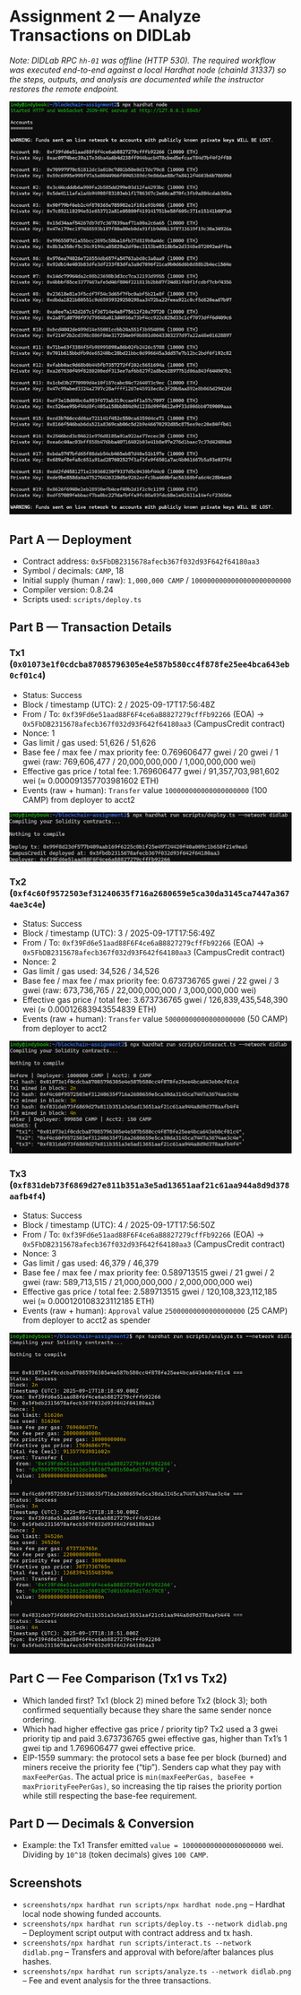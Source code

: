 # Assignment 2 — Analyze Transactions on DIDLab

_Note: DIDLab RPC `hh-01` was offline (HTTP 530). The required workflow was executed end-to-end against a local Hardhat node (chainId 31337) so the steps, outputs, and analysis are documented while the instructor restores the remote endpoint._

![Hardhat local node](screenshots/npx%20hardhat%20run%20scripts/npx%20hardhat%20node.png)

## Part A — Deployment
- Contract address: `0x5FbDB2315678afecb367f032d93F642f64180aa3`
- Symbol / decimals: `CAMP`, 18
- Initial supply (human / raw): `1,000,000 CAMP` / `1000000000000000000000000`
- Compiler version: 0.8.24
- Scripts used: `scripts/deploy.ts`

## Part B — Transaction Details

### Tx1 (`0x01073e1f0cdcba87085796305e4e587b580cc4f878fe25ee4bca643eb0cf01c4`)
- Status: Success
- Block / timestamp (UTC): 2 / 2025-09-17T17:56:48Z
- From / To: `0xf39Fd6e51aad88F6F4ce6aB8827279cffFb92266` (EOA) → `0x5FbDB2315678afecb367f032d93F642f64180aa3` (CampusCredit contract)
- Nonce: 1
- Gas limit / gas used: 51,626 / 51,626
- Base fee / max fee / max priority fee: 0.769606477 gwei / 20 gwei / 1 gwei (raw: 769,606,477 / 20,000,000,000 / 1,000,000,000 wei)
- Effective gas price / total fee: 1.769606477 gwei / 91,357,703,981,602 wei (≈ 0.000091357703981602 ETH)
- Events (raw + human): `Transfer` value `100000000000000000000` (100 CAMP) from deployer to acct2

![Deploy script output](screenshots/npx%20hardhat%20run%20scripts/deploy.ts%20--network%20didlab.png)

### Tx2 (`0xf4c60f9572503ef31240635f716a2680659e5ca30da3145ca7447a3674ae3c4e`)
- Status: Success
- Block / timestamp (UTC): 3 / 2025-09-17T17:56:49Z
- From / To: `0xf39Fd6e51aad88F6F4ce6aB8827279cffFb92266` (EOA) → `0x5FbDB2315678afecb367f032d93F642f64180aa3` (CampusCredit contract)
- Nonce: 2
- Gas limit / gas used: 34,526 / 34,526
- Base fee / max fee / max priority fee: 0.673736765 gwei / 22 gwei / 3 gwei (raw: 673,736,765 / 22,000,000,000 / 3,000,000,000 wei)
- Effective gas price / total fee: 3.673736765 gwei / 126,839,435,548,390 wei (≈ 0.00012683943554839 ETH)
- Events (raw + human): `Transfer` value `50000000000000000000` (50 CAMP) from deployer to acct2

![Interact script output](screenshots/npx%20hardhat%20run%20scripts/interact.ts%20--network%20didlab.png)

### Tx3 (`0xf831deb73f6869d27e811b351a3e5ad13651aaf21c61aa944a8d9d378aafb4f4`)
- Status: Success
- Block / timestamp (UTC): 4 / 2025-09-17T17:56:50Z
- From / To: `0xf39Fd6e51aad88F6F4ce6aB8827279cffFb92266` (EOA) → `0x5FbDB2315678afecb367f032d93F642f64180aa3` (CampusCredit contract)
- Nonce: 3
- Gas limit / gas used: 46,379 / 46,379
- Base fee / max fee / max priority fee: 0.589713515 gwei / 21 gwei / 2 gwei (raw: 589,713,515 / 21,000,000,000 / 2,000,000,000 wei)
- Effective gas price / total fee: 2.589713515 gwei / 120,108,323,112,185 wei (≈ 0.000120108323112185 ETH)
- Events (raw + human): `Approval` value `25000000000000000000` (25 CAMP) from deployer to acct2 as spender

![Analyze script output](screenshots/npx%20hardhat%20run%20scripts/analyze.ts%20--network%20didlab.png)

## Part C — Fee Comparison (Tx1 vs Tx2)
- Which landed first? Tx1 (block 2) mined before Tx2 (block 3); both confirmed sequentially because they share the same sender nonce ordering.
- Which had higher effective gas price / priority tip? Tx2 used a 3 gwei priority tip and paid 3.673736765 gwei effective gas, higher than Tx1’s 1 gwei tip and 1.769606477 gwei effective price.
- EIP-1559 summary: the protocol sets a base fee per block (burned) and miners receive the priority fee (“tip”). Senders cap what they pay with `maxFeePerGas`. The actual price is `min(maxFeePerGas, baseFee + maxPriorityFeePerGas)`, so increasing the tip raises the priority portion while still respecting the base-fee requirement.

## Part D — Decimals & Conversion
- Example: the Tx1 Transfer emitted `value = 100000000000000000000` wei. Dividing by `10^18` (token decimals) gives `100 CAMP`.

## Screenshots
- `screenshots/npx hardhat run scripts/npx hardhat node.png` – Hardhat local node showing funded accounts.
- `screenshots/npx hardhat run scripts/deploy.ts --network didlab.png` – Deployment script output with contract address and tx hash.
- `screenshots/npx hardhat run scripts/interact.ts --network didlab.png` – Transfers and approval with before/after balances plus hashes.
- `screenshots/npx hardhat run scripts/analyze.ts --network didlab.png` – Fee and event analysis for the three transactions.
